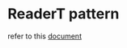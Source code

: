 # ReaderT pattern

refer to this [document](https://github.com/input-output-hk/cardano-sl/blob/1d79a801936edeb4bde7f41187924bc59c7b9b20/docs/cardano-monads.rst#the-readert-pattern)